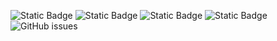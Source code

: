 ![Static Badge](https://img.shields.io/badge/blacklists-60-000000) ![Static Badge](https://img.shields.io/badge/blacklisted-2735098-cc0000) ![Static Badge](https://img.shields.io/badge/whitelisted-2242-00CC00) ![Static Badge](https://img.shields.io/badge/streaming_blacklist-28106-000000) ![GitHub issues](https://img.shields.io/github/issues/fabriziosalmi/blacklists)
